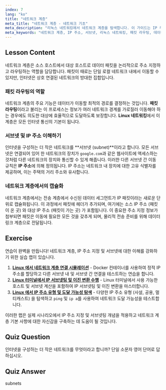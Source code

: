 ```yaml
---
index: 7
lang: "ko"
title: "네트워크 계층"
meta_title: "네트워크 계층 - 네트워크 기초"
meta_description: "리눅스 네트워킹에서 네트워크 계층을 탐색합니다. 이 가이드는 IP 주소와 서브넷이 네트워크 간 데이터 전송을 위한 패킷 라우팅을 어떻게 활성화하는지 설명합니다."
meta_keywords: "네트워크 계층, IP 주소, 서브넷, 리눅스 네트워킹, 패킷 라우팅, 데이터 전송, OSI 모델, IP 패킷"
---
```


## Lesson Content

네트워크 계층은 소스 호스트에서 대상 호스트로 데이터 패킷을 논리적으로 주소 지정하고 라우팅하는 역할을 담당합니다. 패킷이 때로는 단일 로컬 네트워크 내에서 이동할 수 있지만, 인터넷은 상호 연결된 네트워크의 방대한 집합입니다.

### 패킷 라우팅의 역할

네트워크 계층의 주요 기능은 데이터가 이동할 최적의 경로를 결정하는 것입니다. **패킷 라우팅**이라고 불리는 이 프로세스는 정보가 여러 네트워크 경계를 가로질러 이동해야 하는 경우에도 의도한 대상에 효율적으로 도달하도록 보장합니다. **Linux 네트워킹**에서 이 계층은 모든 인터넷 통신의 기본이 됩니다.

### 서브넷 및 IP 주소 이해하기

인터넷을 구성하는 더 작은 네트워크를 **서브넷 (subnet)**이라고 합니다. 모든 서브넷은 연결되어 있어 한 네트워크의 장치가 `google.com`과 같은 웹사이트에 액세스하는 것처럼 다른 네트워크의 장치와 통신할 수 있게 해줍니다. 이러한 다른 서브넷 간 이동 규칙은 **IP 주소**에 의해 정의됩니다. IP 주소는 네트워크 내 장치에 대한 고유 식별자를 제공하며, 이는 주택의 거리 주소와 유사합니다.

### 네트워크 계층에서의 캡슐화

네트워크 계층에서는 전송 계층에서 수신된 데이터 세그먼트가 IP 패킷이라는 새로운 단위로 캡슐화됩니다. 이 과정에서 패킷에 헤더가 추가되며, 여기에는 소스 IP 주소 (패킷이 온 곳) 와 대상 IP 주소 (패킷이 가는 곳) 가 포함됩니다. 이 중요한 주소 지정 정보가 첨부되면 패킷은 이동에 필요한 모든 것을 갖추게 되며, 물리적 전송 준비를 위해 데이터 링크 계층으로 전달됩니다.

## Exercise

연습이 완벽을 만듭니다! 네트워크 계층, IP 주소 지정 및 서브넷에 대한 이해를 강화하기 위한 실습 랩이 있습니다.

1.  **[Linux 에서 네트워크 계층 연결 시뮬레이션](https://labex.io/ko/labs/comptia-simulate-network-layer-connectivity-in-linux-592752)** - Docker 컨테이너를 사용하여 정적 IP 주소를 할당하고 다른 서브넷 내 및 서브넷 간 연결을 테스트하는 연습을 합니다.
2.  **[Linux 터미널에서 IP 서브넷팅 및 이진 변환 수행](https://labex.io/ko/labs/comptia-perform-ip-subnetting-and-binary-conversion-in-the-linux-terminal-592782)** - Linux 터미널에서 사용 가능한 호스트 및 서브넷 계산을 포함하여 IP 서브넷팅 및 이진 변환을 마스터합니다.
3.  **[Linux 에서 IP 주소 유형 및 도달 가능성 탐색](https://labex.io/ko/labs/comptia-explore-ip-address-types-and-reachability-in-linux-592780)** - 다양한 IP 주소 유형 (사설, 공용, 멀티캐스트) 을 탐색하고 `ping` 및 `ip a`를 사용하여 네트워크 도달 가능성을 테스트합니다.

이러한 랩은 실제 시나리오에서 IP 주소 지정 및 서브넷팅 개념을 적용하고 네트워크 계층 기본 사항에 대한 자신감을 구축하는 데 도움이 될 것입니다.

## Quiz Question

인터넷을 구성하는 더 작은 네트워크를 무엇이라고 합니까? 단일 소문자 영어 단어로 답하십시오.

## Quiz Answer

subnets
